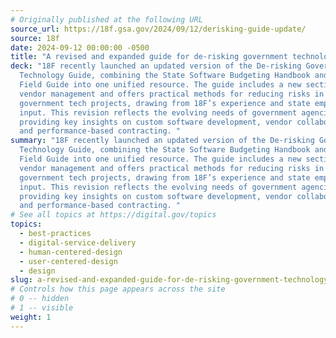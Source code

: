 ```yaml
---
# Originally published at the following URL
source_url: https://18f.gsa.gov/2024/09/12/derisking-guide-update/
source: 18f
date: 2024-09-12 00:00:00 -0500
title: "A revised and expanded guide for de-risking government technology projects"
deck: "18F recently launched an updated version of the De-risking Government
  Technology Guide, combining the State Software Budgeting Handbook and Federal
  Field Guide into one unified resource. The guide includes a new section on
  vendor management and offers practical methods for reducing risks in
  government tech projects, drawing from 18F’s experience and state employee
  input. This revision reflects the evolving needs of government agencies,
  providing key insights on custom software development, vendor collaboration,
  and performance-based contracting. "
summary: "18F recently launched an updated version of the De-risking Government
  Technology Guide, combining the State Software Budgeting Handbook and Federal
  Field Guide into one unified resource. The guide includes a new section on
  vendor management and offers practical methods for reducing risks in
  government tech projects, drawing from 18F’s experience and state employee
  input. This revision reflects the evolving needs of government agencies,
  providing key insights on custom software development, vendor collaboration,
  and performance-based contracting. "
# See all topics at https://digital.gov/topics
topics:
  - best-practices
  - digital-service-delivery
  - human-centered-design
  - user-centered-design
  - design
slug: a-revised-and-expanded-guide-for-de-risking-government-technology-projects
# Controls how this page appears across the site
# 0 -- hidden
# 1 -- visible
weight: 1
---
```

